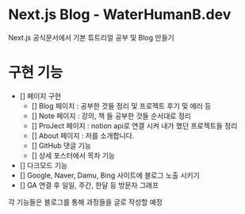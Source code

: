 # Next.js Blog - WaterHumanB.dev

Next.js 공식문서에서 기본 튜트리얼 공부 및 Blog 만들기

# 구현 기능

- [] 페이지 구현
  - [] Blog 페이지 : 공부한 것들 정리 및 프로젝트 후기 및 에러 등
  - [] Note 페이지 : 강의, 책 들 공부한 것들 순서대로 정리
  - [] ProJect 페이지 : notion api로 연결 시켜 내가 했던 프로젝트들 정리
  - [] About 페이지 : 저를 소개합니다.
  - [] GitHub 댓글 기능
  - [] 상세 포스터에서 목차 기능
- [] 다크모드 기능
- [] Google, Naver, Damu, Bing 사이트에 블로그 노출 시키기
- [] GA 연결 후 일일, 주간, 한달 등 방문자 그래프

각 기능들은 블로그를 통해 과정들을 글로 작성할 예정
